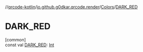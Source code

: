//[qrcode-kotlin](../../../index.md)/[io.github.g0dkar.qrcode.render](../index.md)/[Colors](index.md)/[DARK_RED](-d-a-r-k_-r-e-d.md)

# DARK_RED

[common]\
const val [DARK_RED](-d-a-r-k_-r-e-d.md): [Int](https://kotlinlang.org/api/latest/jvm/stdlib/kotlin/-int/index.html)
